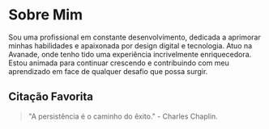 # Sobre Mim

Sou uma profissional em constante desenvolvimento, dedicada a aprimorar minhas habilidades e apaixonada por design digital e tecnologia. Atuo na Avanade, onde tenho tido uma experiência incrivelmente enriquecedora. Estou animada para continuar crescendo e contribuindo com meu aprendizado em face de qualquer desafio que possa surgir.

## Citação Favorita

> "A persistência é o caminho do êxito." - Charles Chaplin.
